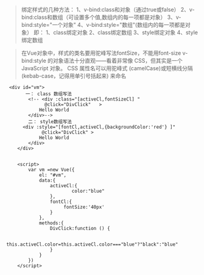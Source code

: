 >绑定样式的几种方法：
1、v-bind:class和对象（通过true或false）
2、v-bind:class和数组（可设置多个值,数组内的每一项都是对象）
3、v-bind:style="一个对象"
4、v-bind:style="数组"(数组内的每一项都是对象）
即：
1、class绑定对象
2、class绑定数组
3、style绑定对象
4、style绑定数组

>在Vue对象中，样式的类名要用驼峰写法fontSize，不能用font-size
v-bind:style 的对象语法十分直观——看着非常像 CSS，但其实是一个 JavaScript 对象。
CSS 属性名可以用驼峰式 (camelCase)或短横线分隔 (kebab-case，记得用单引号括起来) 来命名

```
 <div id="vm">
       一： class 数组写法
        <!-- <div :class="[activeCl,fontSizeCl] "
              @click="DivClick"   >
            Hello World
        </div>-->
        二： style数组写法
      <div :style="[fontCl,activeCl,{backgroundColor:'red'} ]"
             @click="DivClick" >
            Hello World
        </div>
    </div>


    <script>
        var vm =new Vue({
            el: "#vm",
            data:{
                activeCl:{
                        color:"blue"
                },
                fontCl:{
                     fontSize:'40px'
                }
            },
            methods:{
                DivClick:function () {

                    this.activeCl.color=this.activeCl.color==="blue"?"black":"blue"
                }
            }
        })
    </script>
```
